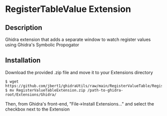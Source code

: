 # RegisterTableValue Extension

## Description
Ghidra extension that adds a separate window to watch register values using Ghidra's Symbolic Propogator

## Installation
Download the provided .zip file and move it to your Extensions directory
```
$ wget https://github.com/jbert1/ghidraUtils/raw/main/RegisterValueTable/RegisterValueTableExtension.zip
$ mv RegisterValueTableExtension.zip /path-to-ghidra-root/Extensions/Ghidra/
```
Then, from Ghidra's front-end, "File->Install Extensions..." and select the checkbox next to the Extension
